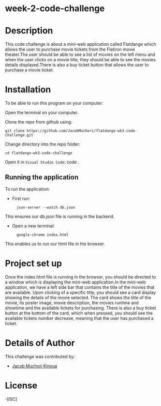 # week-2-code-challenge

# Description
This code challenge is about a mini-web application called Flatdange which allows the user to purchase movie tickets from the Flatiron movie theater.The user should be able to see a list of movies on the left menu and when the user clicks on a movie title, they should be able to see the movies details displayed.There is also a buy ticket button that allows the user to purchase a movie ticket.

# Installation
To be able to run this program on your computer:

Open the terminal on your computer.

Clone the repo from github using:

    git clone https://github.com/JacobMuchori/flatdango-wk3-code-challenge.git

Change directory into the repo folder:

    cd flatdango-wk3-code-challenge

Open it in ``Visual Studio Code``:
  code .

## Running the application
To run the application:

- First run:

        json-server --watch db.json 
    
    
This ensures our db.json file is running in the backend.

- Open a new terminal:

        google-chrome index.html 
    
This enables us to run our html file in the browser.


# Project set up
Once the index.html file is running in the browser, you should be directed to a window which is displaying the mini-web application.In the mini-web application, we have a left side bar that contains the title of the movies that are available. Upon clicking of a specific title, you should see a card display showing the details of the movie selected. The card shows the title of the movie, its poster image, movie description, the movies runtime and showtime and the available tickets for purchasing. There is also a buy ticket button at the bottom of the card, which when pressed, you should see the available tickets number decrease, meaning that the user has purchased a ticket.

# Details of Author
 This challenge was contributed by:
- [Jacob Muchori Kinyua](https://github.com/JacobMuchori)

# License
-[ISC]